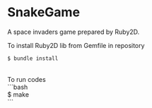 # SnakeGame
A space invaders game prepared by Ruby2D.

To install Ruby2D lib from Gemfile in repository
<br>
```bash
$ bundle install
```
<br>
To run codes
<br>
```bash<br>
$ make<br>
```
